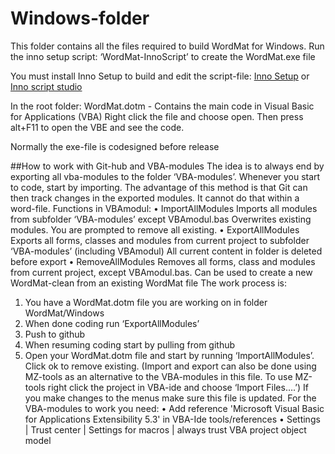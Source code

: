 # Windows-folder
This folder contains all the files required to build WordMat for Windows.
Run the inno setup script: ‘WordMat-InnoScript’ to create the WordMat.exe file

You must install Inno Setup to build and edit the script-file: [Inno Setup](https://jrsoftware.org/isinfo.php) or [Inno script studio](https://www.kymoto.org/products/inno-script-studio/)

In the root folder:
WordMat.dotm   - Contains the main code in Visual Basic for Applications (VBA)
Right click the file and choose open. Then press alt+F11 to open the VBE and see the code.

Normally the exe-file is codesigned before release

##How to work with Git-hub and VBA-modules
The idea is to always end by exporting all vba-modules to the folder ‘VBA-modules’. Whenever you start to code, start by importing. The advantage of this method is that Git can then track changes in the exported modules. It cannot do that within a word-file.
Functions in VBAmodul:
•	ImportAllModules
Imports all modules from subfolder ‘VBA-modules’ except VBAmodul.bas
Overwrites existing modules. You are prompted to remove all existing.
•	ExportAllModules
Exports all forms, classes and modules from current project to subfolder ‘VBA-modules’
(including VBAmodul) All current content in folder is deleted before export
•	RemoveAllModules
Removes all forms, class and modules from current project, except VBAmodul.bas.
Can be used to create a new WordMat-clean from an existing WordMat file
The work process is:
1.	You have a WordMat.dotm file you are working on in folder WordMat/Windows
2.	When done coding run ‘ExportAllModules’
3.	Push to github
4.	When resuming coding start by pulling from github
5.	Open your WordMat.dotm file and start by running ‘ImportAllModules’. Click ok to remove existing.
(Import and export can also be done using MZ-tools as an alternative to the VBA-modules in this file. To use MZ-tools right click the project in VBA-ide and choose ‘Import Files….’)
If you make changes to the menus make sure this file is updated.
For the VBA-modules to work you need:
•	Add reference 'Microsoft Visual Basic for Applications Extensibility 5.3' in VBA-Ide tools/references
•	Settings | Trust center | Settings for macros | always trust VBA project object model

